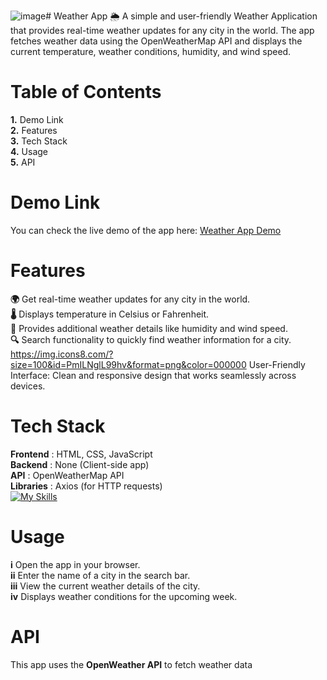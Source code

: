 ![image](https://github.com/user-attachments/assets/e4bd43bb-a772-4e6e-a774-2173fa6e13ac)# Weather App 🌦️
A simple and user-friendly Weather Application that provides real-time weather updates for any city in the world. The app fetches weather data using the OpenWeatherMap API and displays the current temperature, weather conditions, humidity, and wind speed.

# Table of Contents
**1.** Demo Link <br />
**2.** Features<br />
**3.** Tech Stack<br />
**4.** Usage<br />
**5.** API<br />

# Demo Link
You can check the live demo of the app here: [Weather App Demo](https://weaterapp-fapi.netlify.app/)

# Features
**🌍** Get real-time weather updates for any city in the world.<br />
**🌡️** Displays temperature in Celsius or Fahrenheit.<br />
**💨** Provides additional weather details like humidity and wind speed.<br />
**🔍** Search functionality to quickly find weather information for a city.<br />
https://img.icons8.com/?size=100&id=PmILNglL99hv&format=png&color=000000  User-Friendly Interface: Clean and responsive design that works seamlessly across devices.<br />

# Tech Stack
**Frontend**  : HTML, CSS, JavaScript <br/>
**Backend**   : None (Client-side app)<br/>
**API**       : OpenWeatherMap API<br/>
**Libraries** : Axios (for HTTP requests)<br/>
[![My Skills](https://skillicons.dev/icons?i=js,html,css)](https://skillicons.dev)

# Usage
**i** Open the app in your browser.<br/>
**ii** Enter the name of a city in the search bar.<br/>
**iii** View the current weather details of the city.<br/>
**iv** Displays weather conditions for the upcoming week.<br/>

# API
This app uses the **OpenWeather API** to fetch weather data
